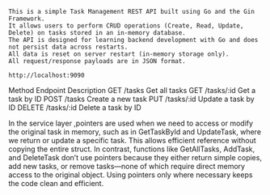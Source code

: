 <!-- Task Management API Documentation -->
    This is a simple Task Management REST API built using Go and the Gin Framework.
    It allows users to perform CRUD operations (Create, Read, Update, Delete) on tasks stored in an in-memory database.
    The API is designed for learning backend development with Go and does not persist data across restarts.
    All data is reset on server restart (in-memory storage only).
    All request/response payloads are in JSON format.

<!-- Base URL -->
    http://localhost:9090

<!-- Endpoints Summary -->
Method	    Endpoint	      Description
GET	        /tasks	        Get all tasks
GET	        /tasks/:id	    Get a task by ID
POST	    /tasks	        Create a new task
PUT	        /tasks/:id	    Update a task by ID
DELETE	    /tasks/:id	    Delete a task by ID

<!-- Important Notes -->
In the service layer ,pointers are used when we need to access or modify the original task in memory, such as in GetTaskById and UpdateTask, where we return or update a specific task. This allows efficient reference without copying the entire struct. In contrast, functions like GetAllTasks, AddTask, and DeleteTask don’t use pointers because they either return simple copies, add new tasks, or remove tasks—none of which require direct memory access to the original object. Using pointers only where necessary keeps the code clean and efficient.